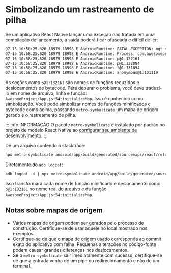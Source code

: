 # Simbolizando um rastreamento de pilha

Se um aplicativo React Native lançar uma exceção não tratada em uma compilação de lançamento, a saída poderá ficar ofuscada e difícil de ler:

```bash
07-15 10:58:25.820 18979 18998 E AndroidRuntime: FATAL EXCEPTION: mqt_native_modules
07-15 10:58:25.820 18979 18998 E AndroidRuntime: Process: com.awesomeproject, PID: 18979 07-15 10:58:25.820 18979 18998 E AndroidRuntime: com.facebook.react.common.JavascriptException: Failed, js engine: hermes, stack:
07-15 10:58:25.820 18979 18998 E AndroidRuntime: p@1:132161
07-15 10:58:25.820 18979 18998 E AndroidRuntime: p@1:132084
07-15 10:58:25.820 18979 18998 E AndroidRuntime: f@1:131854
07-15 10:58:25.820 18979 18998 E AndroidRuntime: anonymous@1:131119
```

As seções como `p@1:132161` são nomes de funções reduzidos e deslocamentos de bytecode. Para depurar o problema, você deve traduzi-lo em nome de arquivo, linha e função: `AwesomeProject/App.js:54:initializeMap`. Isso é conhecido como simbolização. Você pode simbolizar nomes de funções minificados e bytecode como acima, passando `metro-symbolicate` um mapa de origem gerado e o rastreamento de pilha.

::: info INFORMAÇÃO
O pacote `metro-symbolicate` é instalado por padrão no projeto de modelo React Native ao [configurar seu ambiente de desenvolvimento](/docs/environment-setup.md).
:::

De um arquivo contendo o stacktrace:

```bash
npx metro-symbolicate android/app/build/generated/sourcemaps/react/release/index.android.bundle.map < stacktrace.txt
```

Diretamente do `adb logcat`:

```bash
adb logcat -d | npx metro-symbolicate android/app/build/generated/sourcemaps/react/release/index.android.bundle.map
```

Isso transformará cada nome de função minificado e deslocamento como `p@1:132161` no nome real do arquivo e da função `AwesomeProject/App.js:54:initializeMap`.

## Notas sobre mapas de origem

* Vários mapas de origem podem ser gerados pelo processo de construção. Certifique-se de usar aquele no local mostrado nos exemplos.
* Certifique-se de que o mapa de origem usado corresponda ao commit exato do aplicativo com falha. Pequenas alterações no código-fonte podem causar grandes diferenças nos deslocamentos.
* Se o `metro-symbolicate` sair imediatamente com sucesso, certifique-se de que a entrada venha de um pipe ou redirecionamento e não de um terminal.
